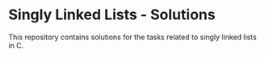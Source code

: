 # Singly Linked Lists - Solutions

This repository contains solutions for the tasks related to singly linked lists in C.
